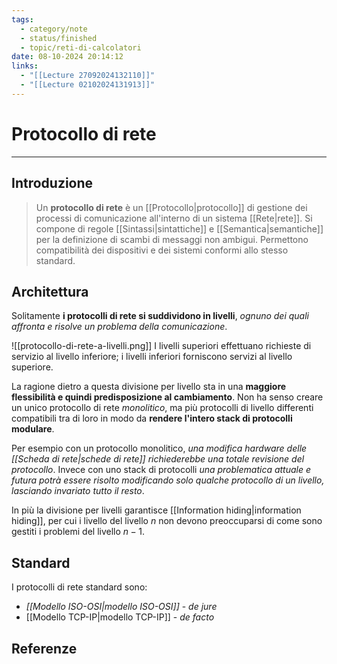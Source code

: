 ```yaml
---
tags:
  - category/note
  - status/finished
  - topic/reti-di-calcolatori
date: 08-10-2024 20:14:12
links:
  - "[[Lecture 27092024132110]]"
  - "[[Lecture 02102024131913]]"
---
```

# Protocollo di rete
---
## Introduzione
> Un **protocollo di rete** è un [[Protocollo|protocollo]] di gestione dei processi di comunicazione all'interno di un sistema [[Rete|rete]]. Si compone di regole [[Sintassi|sintattiche]] e [[Semantica|semantiche]] per la definizione di scambi di messaggi non ambigui. Permettono compatibilità dei dispositivi e dei sistemi conformi allo stesso standard.

## Architettura
Solitamente **i protocolli di rete si suddividono in livelli**, _ognuno dei quali affronta e risolve un problema della comunicazione_.

![[protocollo-di-rete-a-livelli.png]]
I livelli superiori effettuano richieste di servizio al livello inferiore; i livelli inferiori forniscono servizi al livello superiore.

La ragione dietro a questa divisione per livello sta in una **maggiore flessibilità e quindi predisposizione al cambiamento**. Non ha senso creare un unico protocollo di rete _monolitico_, ma più protocolli di livello differenti compatibili tra di loro in modo da **rendere l'intero stack di protocolli modulare**.

Per esempio con un protocollo monolitico, _una modifica hardware delle [[Scheda di rete|schede di rete]] richiederebbe una totale revisione del protocollo_. Invece con uno stack di protocolli _una problematica attuale e futura potrà essere risolto modificando solo qualche protocollo di un livello, lasciando invariato tutto il resto_.

In più la divisione per livelli garantisce [[Information hiding|information hiding]], per cui i livello del livello $n$ non devono preoccuparsi di come sono gestiti i problemi del livello $n-1$.

## Standard
I protocolli di rete standard sono:
- _[[Modello ISO-OSI|modello ISO-OSI]]_ - _de jure_
- [[Modello TCP-IP|modello TCP-IP]] - _de facto_

## Referenze